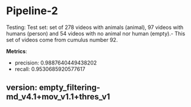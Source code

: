 # Pipeline-2

Testing:
Test set: set of 278 videos with animals (animal), 97 videos with humans (person) and 54 videos with no animal nor human (empty).- This set of videos come from cumulus number 92. 

**Metrics**:
- precision: 0.9887640449438202 
- recall: 0.9530685920577617

## version: empty_filtering-md_v4.1+mov_v1.1+thres_v1
